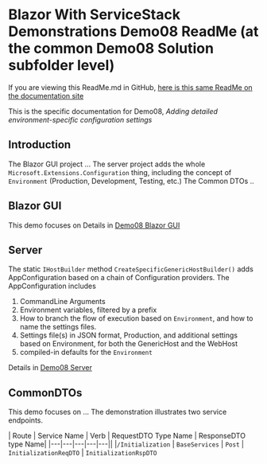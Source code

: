 # Blazor With ServiceStack Demonstrations Demo08 ReadMe (at the common Demo08 Solution subfolder level)
If you are viewing this ReadMe.md in GitHub, [here is this same ReadMe on the documentation site](ReadMe.html)

This is the specific documentation for Demo08, *Adding detailed environment-specific configuration settings*

## Introduction
The Blazor GUI project ...
The server project adds the whole `Microsoft.Extensions.Configuration` thing, including the concept of `Environment` (Production, Development, Testing, etc.)
The Common DTOs ..

## Blazor GUI
This demo focuses on 
Details in [Demo08 Blazor GUI](GUI/ReadMe.html)

## Server
The static `IHostBuilder` method `CreateSpecificGenericHostBuilder()` adds AppConfiguration based on a chain of Configuration providers.
The AppConfiguration includes 
  1. CommandLine Arguments
  1. Environment variables, filtered by a prefix
  1. How to branch the flow of execution based on `Environment`, and how to name the settings files.
  1. Settings file(s) in JSON format, Production, and additional settings based on Environment, for both the GenericHost and the WebHost
  1. compiled-in defaults for the `Environment`

Details in [Demo08 Server](Server/ReadMe.html)

## CommonDTOs
This demo focuses on ...
The demonstration illustrates two service endpoints. 

| Route | Service Name | Verb | RequestDTO Type Name | ResponseDTO type Name|
|---|---|---|---|---||
|`/Initialization` | `BaseServices` | `Post` | `InitializationReqDTO` | `InitializationRspDTO`

